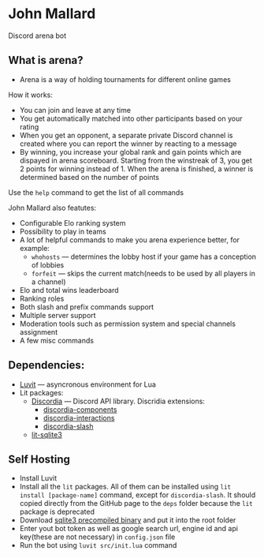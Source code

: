 # John Mallard

Discord arena bot

What is arena?
-------

- Arena is a way of holding tournaments for different online games

How it works:

- You can join and leave at any time
- You get automatically matched into other participants based on your rating
- When you get an opponent, a separate private Discord channel is created where you can report the winner by reacting to a message
- By winning, you increase your global rank and gain points which are dispayed in arena scoreboard. Starting from the winstreak of 3, you get 2 points for winning instead of 1. When the arena is finished, a winner is determined based on the number of points

Use the `help` command to get the list of all commands

John Mallard also featutes:

- Configurable Elo ranking system
- Possibility to play in teams
- A lot of helpful commands to make you arena experience better, for example: 
  - `whohosts` — determines the lobby host if your game has a conception of lobbies
  - `forfeit` — skips the current match(needs to be used by all players in a channel)
- Elo and total wins leaderboard
- Ranking roles
- Both slash and prefix commands support
- Multiple server support
- Moderation tools such as permission system and special channels assignment
- A few misc commands

Dependencies:
-------

- [Luvit](https://github.com/luvit/luvit) — asyncronous environment for Lua
- Lit packages:
  - [Discordia](https://github.com/SinisterRectus/Discordia) — Discord API library. Discridia extensions:
    - [discordia-components](https://github.com/Bilal2453/discordia-components)
    - [discordia-interactions](https://github.com/Bilal2453/discordia-interactions)
    - [discordia-slash](https://github.com/GitSparTV/discordia-slash)
  - [lit-sqlite3](https://github.com/SinisterRectus/lit-sqlite3)

Self Hosting
-------
- Install Luvit
- Install all the `lit` packages. All of them can be installed using `lit install [package-name]` command, except for `discordia-slash`. It should copied directly from the GitHub page to the `deps` folder because the `lit` package is deprecated
- Download [sqlite3 precompiled binary](https://sqlite.org/download.html) and put it into the root folder
- Enter yout bot token as well as google search url, engine id and api key(these are not necessary) in `config.json` file
- Run the bot using `luvit src/init.lua` command